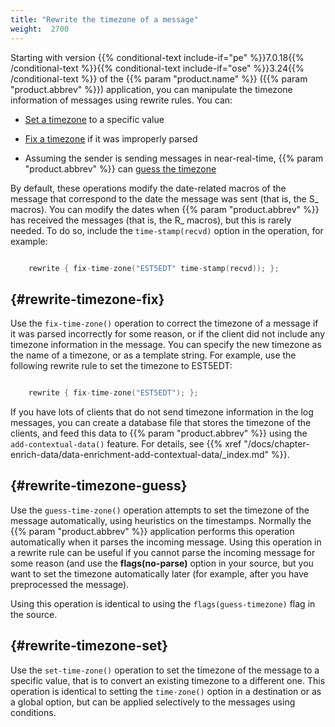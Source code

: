 ```yaml
---
title: "Rewrite the timezone of a message"
weight:  2700
---
```

<!-- DISCLAIMER: This file is based on the syslog-ng Open Source Edition documentation https://github.com/balabit/syslog-ng-ose-guides/commit/2f4a52ee61d1ea9ad27cb4f3168b95408fddfdf2 and is used under the terms of The syslog-ng Open Source Edition Documentation License. The file has been modified by Axoflow. -->

Starting with version {{% conditional-text include-if="pe" %}}7.0.18{{% /conditional-text %}}{{% conditional-text include-if="ose" %}}3.24{{% /conditional-text %}} of the {{% param "product.name" %}} ({{% param "product.abbrev" %}}) application, you can manipulate the timezone information of messages using rewrite rules. You can:

  - [Set a timezone](#rewrite-timezone-set) to a specific value

  - [Fix a timezone](#rewrite-timezone-fix) if it was improperly parsed

  - Assuming the sender is sending messages in near-real-time, {{% param "product.abbrev" %}} can [guess the timezone](#rewrite-timezone-guess)

By default, these operations modify the date-related macros of the message that correspond to the date the message was sent (that is, the S_ macros). You can modify the dates when {{% param "product.abbrev" %}} has received the messages (that is, the R_ macros), but this is rarely needed. To do so, include the `time-stamp(recvd)` option in the operation, for example:

```c

    rewrite { fix-time-zone("EST5EDT" time-stamp(recvd)); };

```


## {#rewrite-timezone-fix}

Use the `fix-time-zone()` operation to correct the timezone of a message if it was parsed incorrectly for some reason, or if the client did not include any timezone information in the message. You can specify the new timezone as the name of a timezone, or as a template string. For example, use the following rewrite rule to set the timezone to EST5EDT:

```c

    rewrite { fix-time-zone("EST5EDT"); };

```

If you have lots of clients that do not send timezone information in the log messages, you can create a database file that stores the timezone of the clients, and feed this data to {{% param "product.abbrev" %}} using the `add-contextual-data()` feature. For details, see {{% xref "/docs/chapter-enrich-data/data-enrichment-add-contextual-data/_index.md" %}}.



## {#rewrite-timezone-guess}

Use the `guess-time-zone()` operation attempts to set the timezone of the message automatically, using heuristics on the timestamps. Normally the {{% param "product.abbrev" %}} application performs this operation automatically when it parses the incoming message. Using this operation in a rewrite rule can be useful if you cannot parse the incoming message for some reason (and use the **flags(no-parse)** option in your source, but you want to set the timezone automatically later (for example, after you have preprocessed the message).

Using this operation is identical to using the `flags(guess-timezone)` flag in the source.



## {#rewrite-timezone-set}

Use the `set-time-zone()` operation to set the timezone of the message to a specific value, that is to convert an existing timezone to a different one. This operation is identical to setting the `time-zone()` option in a destination or as a global option, but can be applied selectively to the messages using conditions.

